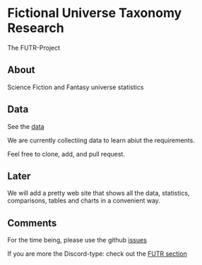 # Fictional Universe Taxonomy Research

The FUTR-Project

## About

Science Fiction and Fantasy universe statistics

## Data

See the [data](data/universes)

We are currently collectiing data to learn abiut the requirements. 

Feel free to clone, add, and pull request.

## Later

We will add a pretty web site that shows all the data, statistics, comparisons, tables and charts in a convenient way.

## Comments

For the time being, please use the github [issues](https://github.com/wolfspelz/futr/issues)

If you are more the Discord-type: check out the [FUTR section](https://discordapp.com/channels/1136704642986811423/1153448297915220058)
